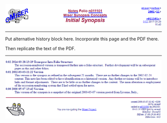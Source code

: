 <!-- index.md 0.0.2                UTF-8                     dh:2019-11-22 -->
<!--|----1----|----2----|----3----|----4----|----5----|----6----|----7----|-->
<!-- source: <https://github.com/orcmid/miser/blob/master/docs/synopsis/index.md>
     manifest: <https://github.com/orcmid/miser/blob/master/docs/synopsis/synopsis.txt>
     -->
![](Miser-0.02-synopsis-TitleBlock.png)

--------

Put alternative history block here.  Incorporate this page and the PDF there.

Then replicate the text of the PDF.

--------

![](Miser-0.02-synopsis-BottomMatter.png)
